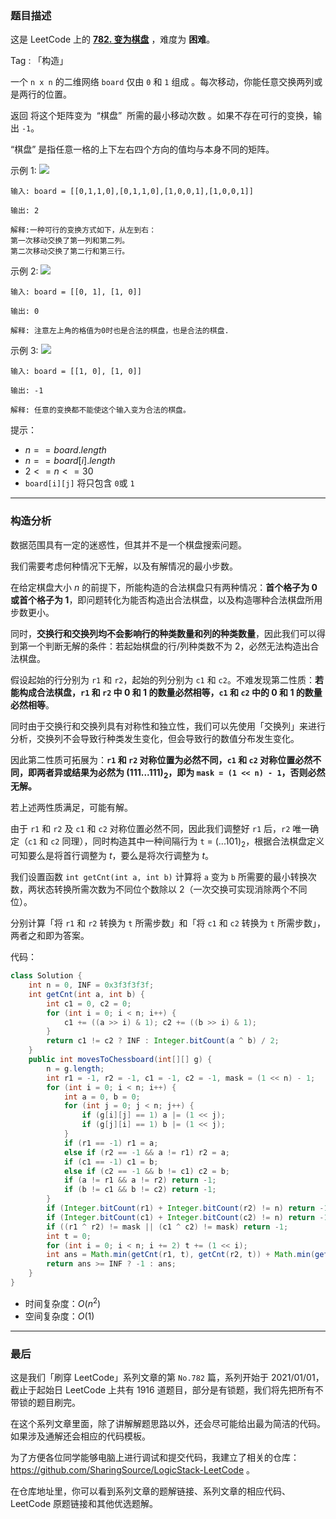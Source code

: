 ### 题目描述

这是 LeetCode 上的 **[782. 变为棋盘](https://leetcode.cn/problems/transform-to-chessboard/solution/by-ac_oier-vf1m/)** ，难度为 **困难**。

Tag : 「构造」



一个 `n x n` 的二维网络 `board` 仅由 `0` 和 `1` 组成 。每次移动，你能任意交换两列或是两行的位置。

返回 将这个矩阵变为  “棋盘”  所需的最小移动次数 。如果不存在可行的变换，输出 `-1`。

“棋盘” 是指任意一格的上下左右四个方向的值均与本身不同的矩阵。

示例 1:
![](https://assets.leetcode.com/uploads/2021/06/29/chessboard1-grid.jpg)
```
输入: board = [[0,1,1,0],[0,1,1,0],[1,0,0,1],[1,0,0,1]]

输出: 2

解释:一种可行的变换方式如下，从左到右：
第一次移动交换了第一列和第二列。
第二次移动交换了第二行和第三行。
```
示例 2:
![](https://assets.leetcode.com/uploads/2021/06/29/chessboard2-grid.jpg)
```
输入: board = [[0, 1], [1, 0]]

输出: 0

解释: 注意左上角的格值为0时也是合法的棋盘，也是合法的棋盘.
```
示例 3:
![](https://assets.leetcode.com/uploads/2021/06/29/chessboard3-grid.jpg)
```
输入: board = [[1, 0], [1, 0]]

输出: -1

解释: 任意的变换都不能使这个输入变为合法的棋盘。
```

提示：
* $n == board.length$
* $n == board[i].length$
* $2 <= n <= 30$
* `board[i][j]` 将只包含 `0`或 `1`

---

### 构造分析

数据范围具有一定的迷惑性，但其并不是一个棋盘搜索问题。

我们需要考虑何种情况下无解，以及有解情况的最小步数。

在给定棋盘大小 $n$ 的前提下，所能构造的合法棋盘只有两种情况：**首个格子为 $0$ 或首个格子为 $1$**，即问题转化为能否构造出合法棋盘，以及构造哪种合法棋盘所用步数更小。

同时，**交换行和交换列均不会影响行的种类数量和列的种类数量**，因此我们可以得到第一个判断无解的条件：若起始棋盘的行/列种类数不为 $2$，必然无法构造出合法棋盘。

假设起始的行分别为 `r1` 和 `r2`，起始的列分别为 `c1` 和 `c2`。不难发现第二性质：**若能构成合法棋盘，`r1` 和 `r2` 中 $0$ 和 $1$ 的数量必然相等，`c1` 和 `c2` 中的 $0$ 和 $1$ 的数量必然相等**。

同时由于交换行和交换列具有对称性和独立性，我们可以先使用「交换列」来进行分析，交换列不会导致行种类发生变化，但会导致行的数值分布发生变化。

因此第二性质可拓展为：**`r1` 和 `r2` 对称位置为必然不同，`c1` 和 `c2` 对称位置必然不同，即两者异或结果为必然为 $(111...111)_2$，即为 `mask = (1 << n) - 1`，否则必然无解。**

若上述两性质满足，可能有解。

由于 `r1` 和 `r2` 及 `c1` 和 `c2` 对称位置必然不同，因此我们调整好 `r1` 后，`r2` 唯一确定（`c1` 和 `c2` 同理），同时构造其中一种间隔行为 `t` = $(...101)_2$，根据合法棋盘定义可知要么是将首行调整为 $t$，要么是将次行调整为 $t$。

我们设置函数 `int getCnt(int a, int b)` 计算将 `a` 变为 `b` 所需要的最小转换次数，两状态转换所需次数为不同位个数除以 $2$（一次交换可实现消除两个不同位）。

分别计算「将 `r1` 和 `r2` 转换为 `t` 所需步数」和「将 `c1` 和 `c2` 转换为 `t` 所需步数」，两者之和即为答案。

代码：
```Java
class Solution {
    int n = 0, INF = 0x3f3f3f3f;
    int getCnt(int a, int b) {
        int c1 = 0, c2 = 0;
        for (int i = 0; i < n; i++) {
            c1 += ((a >> i) & 1); c2 += ((b >> i) & 1);
        }
        return c1 != c2 ? INF : Integer.bitCount(a ^ b) / 2;
    }
    public int movesToChessboard(int[][] g) {
        n = g.length;
        int r1 = -1, r2 = -1, c1 = -1, c2 = -1, mask = (1 << n) - 1;
        for (int i = 0; i < n; i++) {
            int a = 0, b = 0;
            for (int j = 0; j < n; j++) {
                if (g[i][j] == 1) a |= (1 << j);
                if (g[j][i] == 1) b |= (1 << j);
            }
            if (r1 == -1) r1 = a;
            else if (r2 == -1 && a != r1) r2 = a;
            if (c1 == -1) c1 = b;
            else if (c2 == -1 && b != c1) c2 = b;
            if (a != r1 && a != r2) return -1;
            if (b != c1 && b != c2) return -1;
        }
        if (Integer.bitCount(r1) + Integer.bitCount(r2) != n) return -1;
        if (Integer.bitCount(c1) + Integer.bitCount(c2) != n) return -1;
        if ((r1 ^ r2) != mask || (c1 ^ c2) != mask) return -1;
        int t = 0;
        for (int i = 0; i < n; i += 2) t += (1 << i);
        int ans = Math.min(getCnt(r1, t), getCnt(r2, t)) + Math.min(getCnt(c1, t), getCnt(c2, t));
        return ans >= INF ? -1 : ans;
    }
}
```
* 时间复杂度：$O(n^2)$
* 空间复杂度：$O(1)$

---

### 最后

这是我们「刷穿 LeetCode」系列文章的第 `No.782` 篇，系列开始于 2021/01/01，截止于起始日 LeetCode 上共有 1916 道题目，部分是有锁题，我们将先把所有不带锁的题目刷完。

在这个系列文章里面，除了讲解解题思路以外，还会尽可能给出最为简洁的代码。如果涉及通解还会相应的代码模板。

为了方便各位同学能够电脑上进行调试和提交代码，我建立了相关的仓库：https://github.com/SharingSource/LogicStack-LeetCode 。

在仓库地址里，你可以看到系列文章的题解链接、系列文章的相应代码、LeetCode 原题链接和其他优选题解。

